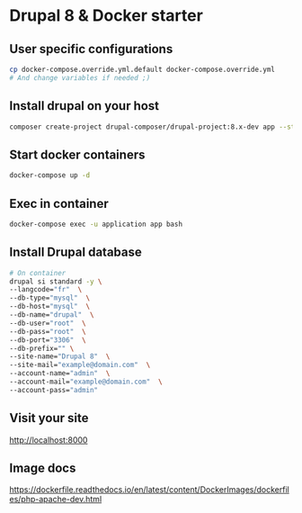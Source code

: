# Drupal 8 & Docker starter

## User specific configurations

```sh
cp docker-compose.override.yml.default docker-compose.override.yml
# And change variables if needed ;)
```

## Install drupal on your host

```sh
composer create-project drupal-composer/drupal-project:8.x-dev app --stability dev --no-interaction
```

## Start docker containers

```sh
docker-compose up -d
```

## Exec in container

```sh
docker-compose exec -u application app bash
```

## Install Drupal database

```sh
# On container
drupal si standard -y \
--langcode="fr"  \
--db-type="mysql"  \
--db-host="mysql"  \
--db-name="drupal"  \
--db-user="root"  \
--db-pass="root"  \
--db-port="3306"  \
--db-prefix="" \
--site-name="Drupal 8"  \
--site-mail="example@domain.com"  \
--account-name="admin"  \
--account-mail="example@domain.com"  \
--account-pass="admin"
```

## Visit your site

[http://localhost:8000](http://localhost:8000)

## Image docs

https://dockerfile.readthedocs.io/en/latest/content/DockerImages/dockerfiles/php-apache-dev.html
